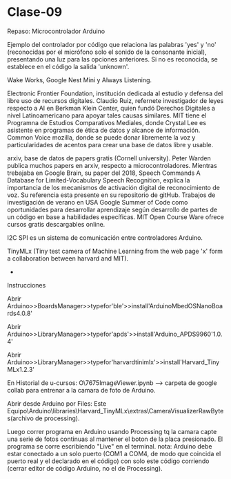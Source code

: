 # Clase-09


Repaso: Microcontrolador Arduino

Ejemplo del controlador por código que relaciona las palabras 'yes' y 'no' (reconocidas por el micrófono solo el sonido de la consonante inicial), presentando una luz para las opciones anteriores.
Si no es reconocida, se establece en el código la salida 'unknown'.

Wake Works, Google Nest Mini y Always Listening.

Electronic Frontier Foundation, institución dedicada al estudio y defensa del libre uso de recursos digitales.
Claudio Ruiz, refernete investigador de leyes respecto a AI en Berkman Klein Center, quien fundó Derechos Digitales a nivel Latinoamericano para apoyar tales causas similares.
MIT tiene el Programna de Estudios Comparativos Mediales, donde Crystal Lee es asistente en programas de ética de datos y alcance de información.
Common Voice mozilla, donde se puede donar libremente la voz y particularidades de acentos para crear una base de datos libre y usable.

arxiv, base de datos de papers gratis (Cornell university).
Peter Warden publica muchos papers en arxiv, respecto a microcontroladores. Mientras trebajaba en Google Brain, su paper del 2018, Speech Commands A Database for Limited-Vocabulary Speech Recognition, explica la importancia de los mecanismos de activación digital de reconocimiento de voz. Su referencia esta presente en su repositorio de gitHub.
Trabajos de investigación de verano en USA Google Summer of Code como oportunidades para desarrollar aprendizaje según desarrollo de partes de un código en base a habilidades específicas.
MIT Open Course Ware ofrece cursos gratis descargables online.

I2C SPI es un sistema de comunicación entre controladores Arduino.

TinyMLx (Tiny test camera of Machine Learning from the web page 'x' form a collaboration between harvard and MIT).


-


Instrucciones


Abrir Arduino>>BoardsManager>>typefor'ble'>>install'ArduinoMbedOSNanoBoards4.0.8'


Abrir Arduino>>LibraryManager>>typefor'apds'>>install'Arduino_APDS9960'1.0.4'


Abrir Arduino>>LibraryManager>>typefor'harvardtinimlx'>>install'Harvard_TinyMLx1.2.3'


En Historial de u-cursos: O\7675ImageViewer.ipynb --> carpeta de google collab para entrenar a la camara de foto de Arduino.

Abrir desde Arduino por Files: Este Equipo\Arduino\libraries\Harvard_TinyMLx\extras\CameraVisualizerRawBytes(archivo de processing).

Luego correr programa en Arduino usando Processing tq la camara capte una serie de fotos continuas al mantener el boton de la placa presionado.
El programa se corre escribiendo "Live" en el terminal.
nota: Arduino debe estar conectado a un solo puerto (COM1 a COM4, de modo que coincida el puerto real y el declarado en el código) con solo este código corriendo (cerrar editor de código Arduino, no el de Processing).
